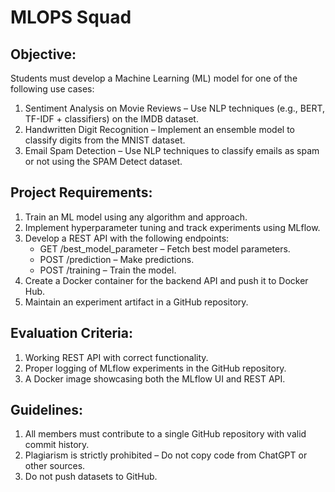 # MLOPS Squad

## Objective:

Students must develop a Machine Learning (ML) model for one of the following use cases:

1. Sentiment Analysis on Movie Reviews – Use NLP techniques (e.g., BERT, TF-IDF + classifiers) on the IMDB dataset.
2. Handwritten Digit Recognition – Implement an ensemble model to classify digits from the MNIST dataset.
3. Email Spam Detection – Use NLP techniques to classify emails as spam or not using the SPAM Detect dataset.
   
## Project Requirements:
1. Train an ML model using any algorithm and approach.
2. Implement hyperparameter tuning and track experiments using MLflow.
3. Develop a REST API with the following endpoints:
   - GET /best_model_parameter – Fetch best model parameters.
   - POST /prediction – Make predictions.
   - POST /training – Train the model.
4. Create a Docker container for the backend API and push it to Docker Hub.
5. Maintain an experiment artifact in a GitHub repository.
   
## Evaluation Criteria:
1. Working REST API with correct functionality.
2. Proper logging of MLflow experiments in the GitHub repository.
3. A Docker image showcasing both the MLflow UI and REST API.
   
## Guidelines:
1. All members must contribute to a single GitHub repository with valid commit history.
2. Plagiarism is strictly prohibited – Do not copy code from ChatGPT or other sources.
3. Do not push datasets to GitHub.
